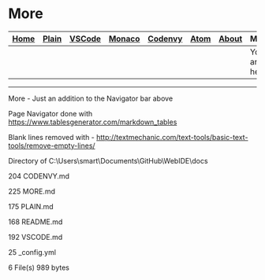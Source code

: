 # More

| [Home](README.md) | [Plain](PLAIN.md) | [VSCode](VSCODE.md) | [Monaco](MONACO.md) | [Codenvy](CODENVY.md) | [Atom](ATOM.md) | [About](ABOUT.md) | More |
|-------------------|-------------------|---------------------|---------------------|-----------------------|-----------------|-------------------|-----------------|
|                   |                   |                     |                     |                       |                 |                   | You are here!   |

---

More - Just an addition to the Navigator bar above

Page Navigator done with https://www.tablesgenerator.com/markdown_tables

Blank lines removed with - http://textmechanic.com/text-tools/basic-text-tools/remove-empty-lines/

Directory of C:\Users\smart\Documents\GitHub\WebIDE\docs

204            CODENVY.md

225            MORE.md

175            PLAIN.md

168            README.md

192            VSCODE.md

25             _config.yml

6 File(s)      989 bytes
